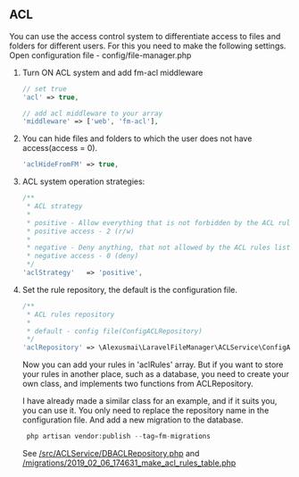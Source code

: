 ## ACL

You can use the access control system to differentiate access to files and folders for different users.
For this you need to make the following settings.
Open configuration file - config/file-manager.php

1. Turn ON ACL system and add fm-acl middleware

    ```php
    // set true
    'acl' => true,
 
    // add acl middleware to your array
    'middleware' => ['web', 'fm-acl'],
    ```

2. You can hide files and folders to which the user does not have access(access = 0).

    ```php
    'aclHideFromFM' => true,
    ```
3. ACL system operation strategies:

    ```php
    /**
     * ACL strategy
     *
     * positive - Allow everything that is not forbidden by the ACL rules list
     * positive access - 2 (r/w)
     *
     * negative - Deny anything, that not allowed by the ACL rules list
     * negative access - 0 (deny)
     */
    'aclStrategy'   => 'positive',
    ```

4. Set the rule repository, the default is the configuration file.
   
   ```php
   /**
    * ACL rules repository
    *
    * default - config file(ConfigACLRepository)
    */
   'aclRepository' => \Alexusmai\LaravelFileManager\ACLService\ConfigACLRepository::class,
   ```
   
   Now you can add your rules in 'aclRules' array. But if you want to store your rules in another place, such as a database, you need to create your own class, and implements two functions from ACLRepository.
   
   I have already made a similar class for an example, and if it suits you, you can use it. You only need to replace the repository name in the configuration file. And add a new migration to the database.
   
   ```php
    php artisan vendor:publish --tag=fm-migrations
    ```
   
   See [/src/ACLService/DBACLRepository.php](./../src/ACLService/DBACLRepository.php) and [/migrations/2019_02_06_174631_make_acl_rules_table.php](./../migrations/2019_02_06_174631_make_acl_rules_table.php)
   
